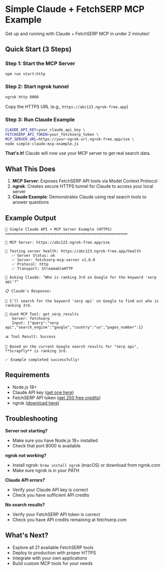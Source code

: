# Simple Claude + FetchSERP MCP Example

Get up and running with Claude + FetchSERP MCP in under 2 minutes!

## Quick Start (3 Steps)

### Step 1: Start the MCP Server
```bash
npm run start:http
```

### Step 2: Start ngrok tunnel
```bash
ngrok http 8000
```
Copy the HTTPS URL (e.g., `https://abc123.ngrok-free.app`)

### Step 3: Run Claude Example
```bash
CLAUDE_API_KEY=your_claude_api_key \
FETCHSERP_API_TOKEN=your_fetchserp_token \
MCP_SERVER_URL=https://your-ngrok-url.ngrok-free.app/sse \
node simple-claude-mcp-example.js
```

**That's it!** Claude will now use your MCP server to get real search data.

## What This Does

1. **MCP Server**: Exposes FetchSERP API tools via Model Context Protocol
2. **ngrok**: Creates secure HTTPS tunnel for Claude to access your local server
3. **Claude Example**: Demonstrates Claude using real search tools to answer questions

## Example Output

```
🚀 Simple Claude API + MCP Server Example (HTTPS)
=======================================================

🔗 MCP Server: https://abc123.ngrok-free.app/sse

🏥 Testing server health: https://abc123.ngrok-free.app/health
   ✅ Server Status: ok
   ✅ Server: fetchserp-mcp-server v1.0.0
   ✅ Protocol: http
   ✅ Transport: StreamableHTTP

🤖 Asking Claude: "Who is ranking 3rd on Google for the keyword 'serp api'?"

📋 Claude's Response:

💬 I'll search for the keyword 'serp api' on Google to find out who is ranking 3rd.

🔧 Used MCP Tool: get_serp_results
   Server: fetchserp
   Input: {"query":"serp api","search_engine":"google","country":"us","pages_number":1}

📊 Tool Result: Success

💬 Based on the current Google search results for "serp api", **Scrapfly** is ranking 3rd.

✅ Example completed successfully!
```

## Requirements

- Node.js 18+
- Claude API key ([get one here](https://console.anthropic.com/))
- FetchSERP API token ([get 250 free credits](https://www.fetchserp.com))
- ngrok ([download here](https://ngrok.com/download))

## Troubleshooting

**Server not starting?**
- Make sure you have Node.js 18+ installed
- Check that port 8000 is available

**ngrok not working?**
- Install ngrok: `brew install ngrok` (macOS) or download from ngrok.com
- Make sure ngrok is in your PATH

**Claude API errors?**
- Verify your Claude API key is correct
- Check you have sufficient API credits

**No search results?**
- Verify your FetchSERP API token is correct
- Check you have API credits remaining at fetchserp.com

## What's Next?

- Explore all 21 available FetchSERP tools
- Deploy to production with proper HTTPS
- Integrate with your own applications
- Build custom MCP tools for your needs 